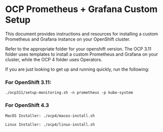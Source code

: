 # OCP Prometheus + Grafana Custom Setup

This document provides instructions and resources for installing a custom Prometheus and Grafana instance on your OpenShift cluster.

Refer to the appropriate folder for your openshift version. The OCP 3.11 folder uses templates to install a custom Prometheus and Grafana on your cluster, while the OCP 4 folder uses Operators.

If you are just looking to get up and running quickly, run the following:

### For OpenShift 3.11: 

```
./ocp311/setup-monitoring.sh -n prometheus -p kube-system
```


### For OpenShift 4.3
``` 
MacOS Installer: ./ocp4/macos-install.sh
```

``` 
Linux Installer: ./ocp4/linux-install.sh
```
